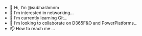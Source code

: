 - 👋 Hi, I’m @subhashmnm
- 👀 I’m interested in networking...
- 🌱 I’m currently learning Git...
- 💞️ I’m looking to collaborate on D365F&O and PowerPlatforms...
- 📫 How to reach me ...

<!---
subhashmnm/subhashmnm is a ✨ special ✨ repository because its `README.md` (this file) appears on your GitHub profile.
You can click the Preview link to take a look at your changes.
--->
